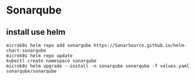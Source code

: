 # Sonarqube

## install use helm

```
microk8s helm repo add sonarqube https://SonarSource.github.io/helm-chart-sonarqube
microk8s helm repo update
kubectl create namespace sonarqube
microk8s helm upgrade --install -n sonarqube sonarqube -f values.yaml sonarqube/sonarqube
```
